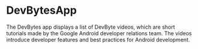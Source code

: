 # DevBytesApp
The DevBytes app displays a list of DevByte videos, which are short tutorials made by the Google Android developer relations team. The videos introduce developer features and best practices for Android development.
